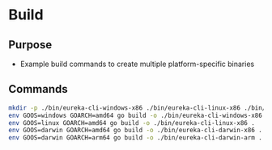# Build

## Purpose

- Example build commands to create multiple platform-specific binaries
  
## Commands

```bash
mkdir -p ./bin/eureka-cli-windows-x86 ./bin/eureka-cli-linux-x86 ./bin/eureka-cli-darwin-x86 ./bin/eureka-cli-darwin-arm 
env GOOS=windows GOARCH=amd64 go build -o ./bin/eureka-cli-windows-x86 .
env GOOS=linux GOARCH=amd64 go build -o ./bin/eureka-cli-linux-x86 .
env GOOS=darwin GOARCH=amd64 go build -o ./bin/eureka-cli-darwin-x86 .
env GOOS=darwin GOARCH=arm64 go build -o ./bin/eureka-cli-darwin-arm .
```
